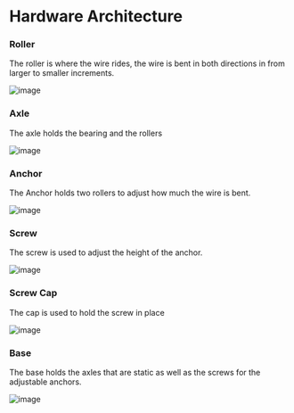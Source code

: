 # Hardware Architecture


### Roller
The roller is where the wire rides, the wire is bent in both directions in from larger to smaller increments.


![image](https://github.com/user-attachments/assets/a6379106-0bf7-4fd7-9de3-a9cf412c339a)


### Axle

The axle holds the bearing and the rollers

![image](https://github.com/user-attachments/assets/958c1080-61a2-4ccc-b9e1-ff1bfb177aa3)



### Anchor

The Anchor holds two rollers to adjust how much the wire is bent. 

![image](https://github.com/user-attachments/assets/b455d573-6ae5-4dfc-bc4e-95a2f4975957)



### Screw

The screw is used to adjust the height of the anchor.

![image](https://github.com/user-attachments/assets/ab595354-6b8f-463d-9643-004762d7259d)



### Screw Cap

The cap is used to hold the screw in place

![image](https://github.com/user-attachments/assets/8efa6857-2b55-46ac-84c9-9cc3afdc8dbd)


### Base
The base holds the axles that are static as well as the screws for the adjustable anchors.

![image](https://github.com/user-attachments/assets/d1086945-060d-4acb-b47c-071e53e79f2f)



